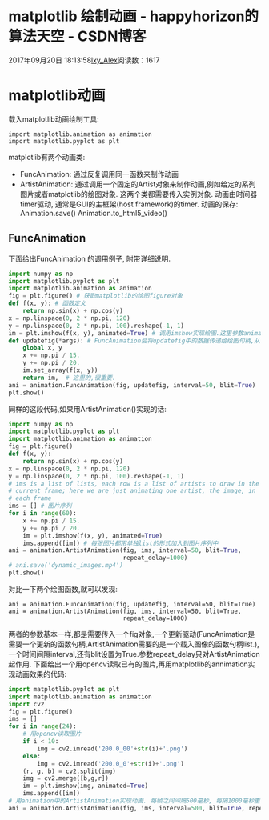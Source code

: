 # matplotlib 绘制动画 - happyhorizon的算法天空 - CSDN博客
2017年09月20日 18:13:58[lxy_Alex](https://me.csdn.net/happyhorizion)阅读数：1617
# matplotlib动画
载入matplotlib动画绘制工具:
```
import matplotlib.animation as animation
import matplotlib.pyplot as plt
```
matplotlib有两个动画类: 
 - FuncAnimation: 通过反复调用同一函数来制作动画 
 - ArtistAnimation: 通过调用一个固定的Artist对象来制作动画,例如给定的系列图片或者matplotlib的绘图对象.
这两个类都需要传入实例对象. 动画由时间器timer驱动, 通常是GUI的主框架(host framework)的timer. 
动画的保存: 
Animation.save() 
Animation.to_html5_video()
## FuncAnimation
下面给出FuncAnimation 的调用例子, 附带详细说明.
```python
import numpy as np
import matplotlib.pyplot as plt
import matplotlib.animation as animation
fig = plt.figure() # 获取matplotlib的绘图figure对象
def f(x, y): # 函数定义
    return np.sin(x) + np.cos(y)
x = np.linspace(0, 2 * np.pi, 120) 
y = np.linspace(0, 2 * np.pi, 100).reshape(-1, 1)
im = plt.imshow(f(x, y), animated=True) # 调用imshow实现绘图.这里参数animated=True很重要
def updatefig(*args): # FuncAnimation会将updatefig中的数据传递给绘图句柄,从而更新绘图
    global x, y
    x += np.pi / 15.
    y += np.pi / 20.
    im.set_array(f(x, y))
    return im,  # 这里的,很重要.
ani = animation.FuncAnimation(fig, updatefig, interval=50, blit=True)
plt.show()
```
同样的这段代码,如果用ArtistAnimation()实现的话:
```python
import numpy as np
import matplotlib.pyplot as plt
import matplotlib.animation as animation
fig = plt.figure()
def f(x, y):
    return np.sin(x) + np.cos(y)
x = np.linspace(0, 2 * np.pi, 120)
y = np.linspace(0, 2 * np.pi, 100).reshape(-1, 1)
# ims is a list of lists, each row is a list of artists to draw in the
# current frame; here we are just animating one artist, the image, in
# each frame
ims = [] # 图片序列
for i in range(60):
    x += np.pi / 15.
    y += np.pi / 20.
    im = plt.imshow(f(x, y), animated=True) 
    ims.append([im]) # 每张图片都用单独list的形式加入到图片序列中
ani = animation.ArtistAnimation(fig, ims, interval=50, blit=True,
                                repeat_delay=1000)
# ani.save('dynamic_images.mp4')
plt.show()
```
对比一下两个绘图函数,就可以发现:
```
ani = animation.FuncAnimation(fig, updatefig, interval=50, blit=True)
ani = animation.ArtistAnimation(fig, ims, interval=50, blit=True,
                                repeat_delay=1000)
```
两者的参数基本一样,都是需要传入一个fig对象,一个更新驱动(FuncAnimation是需要一个更新的函数句柄,ArtistAnimation需要的是一个载入图像的函数句柄list.), 一个时间间隔interval,还有blit设置为True.参数repeat_delay只对ArtistAnimation起作用.
下面给出一个用opencv读取已有的图片,再用matplotlib的annimation实现动画效果的代码:
```python
import matplotlib.pyplot as plt
import matplotlib.animation as animation
import cv2  
fig = plt.figure()
ims = []
for i in range(24):
    # 用opencv读取图片
    if i < 10:
        img = cv2.imread('200.0_00'+str(i)+'.png')
    else:
        img = cv2.imread('200.0_0'+str(i)+'.png')
    (r, g, b) = cv2.split(img)  
    img = cv2.merge([b,g,r])  
    im = plt.imshow(img, animated=True)
    ims.append([im])
# 用animation中的ArtistAnimation实现动画. 每帧之间间隔500毫秒, 每隔1000毫秒重复一次,循环播放动画.
ani = animation.ArtistAnimation(fig, ims, interval=500, blit=True, repeat_delay=1000)
```
